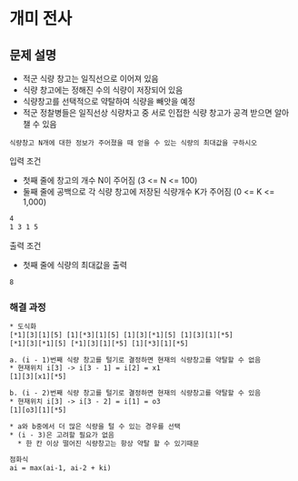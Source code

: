 # 개미 전사

## 문제 설명

* 적군 식량 창고는 일직선으로 이어져 있음
* 식량 창고에는 정해진 수의 식량이 저장되어 있음
* 식량창고를 선택적으로 약탈하여 식량을 빼앗을 예정
* 적군 정찰병들은 일직선상 식량차고 중 서로 인접한 식량 창고가 공격 받으면 알아챌 수 있음

`식량창고 N개에 대한 정보가 주어졌을 때 얻을 수 있는 식량의 최대값을 구하시오`

입력 조건

* 첫째 줄에 창고의 개수 N이 주어짐 (3 <= N <= 100)
* 둘째 줄에 공백으로 각 식량 창고에 저장된 식량개수 K가 주어짐 (0 <= K <= 1,000)

```txt
4
1 3 1 5
```

출력 조건

* 첫째 줄에 식량의 최대값을 출력

```txt
8
```

### 해결 과정

```txt
* 도식화
[*1][3][1][5] [1][*3][1][5] [1][3][*1][5] [1][3][1][*5]
[*1][3][*1][5] [*1][3][1][*5] [1][*3][1][*5]

a. (i - 1)번째 식량 창고를 털기로 결정하면 현재의 식량창고를 약탈할 수 없음
* 현재위치 i[3] -> i[3 - 1] = i[2] = x1
[1][3][x1][*5]

b. (i - 2)번째 식량 창고를 털기로 결정하면 현재의 식량창고를 약탈할 수 있음
* 현재위치 i[3] -> i[3 - 2] = i[1] = o3
[1][o3][1][*5]

* a와 b중에서 더 많은 식량을 털 수 있는 경우를 선택
* (i - 3)은 고려할 필요가 없음
  * 한 칸 이상 떨어진 식량창고는 항상 약탈 할 수 있기때문

점화식
ai = max(ai-1, ai-2 + ki)
```
